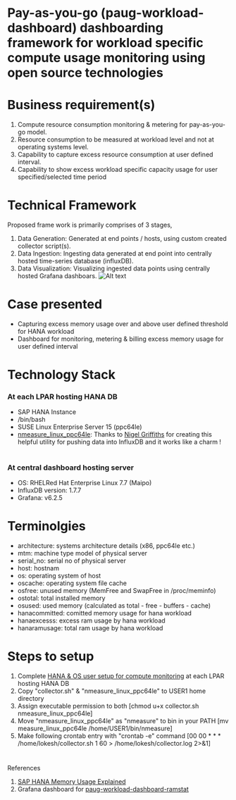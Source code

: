 # Pay-as-you-go (paug-workload-dashboard) dashboarding framework for workload specific compute usage monitoring using open source technologies 
#
#
# Business requirement(s)
1. Compute resource consumption monitoring & metering for pay-as-you-go model.
2. Resource consumption to be measured at workload level and not at operating systems level.
3. Capability to capture excess resource consumption at user defined interval.
4. Capability to show excess workload specific capacity usage for user specified/selected time period
#
#
# Technical Framework
Proposed frame work is primarily comprises of 3 stages,
1. Data Generation: Generated at end points / hosts, using custom created collector script(s).
2. Data Ingestion: Ingesting data generated at end point into centrally hosted time-series database (influxDB).
3. Data Visualization: Visualizing ingested data points using centrally hosted Grafana dashboars.
![Alt text](https://github.com/lokeshbhatt/shana/blob/main/SHANA%20-%20Technical%20Framework.JPG "SHANA - Technical Framework")
#
#
# Case presented
- Capturing excess memory usage over and above user defined threshold for HANA workload
- Dashboard for monitoring, metering & billing excess memory usage for user defined interval
#
#
# Technology Stack
### At each LPAR hosting HANA DB
- SAP HANA Instance
- /bin/bash
- SUSE Linux Enterprise Server 15 (ppc64le)
- [nmeasure_linux_ppc64le](https://sourceforge.net/projects/nmon/files/nmeasure_linux_v3.zip/download): Thanks to [Nigel Griffiths](https://www.linkedin.com/in/nigelargriffiths/) for creating this helpful utility for pushing data into InfluxDB and it works like a charm !
#
### At central dashboard hosting server
- OS: RHELRed Hat Enterprise Linux 7.7 (Maipo)
- InfluxDB version: 1.7.7
- Grafana: v6.2.5
#
#
# Terminolgies
- architecture: systems architecture details (x86, ppc64le etc.)
- mtm: machine type model of physical server
- serial_no: serial no of physical server
- host: hostnam
- os: operating system of host
- oscache: operating system file cache
- osfree: unused memory (MemFree and SwapFree in /proc/meminfo)
- ostotal: total installed memory
- osused: used memory (calculated as total - free - buffers - cache)
- hanacommitted: comitted memory usage for hana workload
- hanaexcesss: excess ram usage by hana workload
- hanaramusage: total ram usage by hana workload
#
#
#
#
# Steps to setup
1. Complete [HANA & OS user setup for compute monitoring](https://github.com/lokeshbhatt/shana/blob/main/UserSetup.md) at each LPAR hosting HANA DB
2. Copy "collector.sh" & "nmeasure_linux_ppc64le" to USER1 home directory
3. Assign executable permission to both [chmod u+x collector.sh nmeasure_linux_ppc64le]
4. Move "nmeasure_linux_ppc64le" as "nmeasure" to bin in your PATH [mv measure_linux_ppc64le /home/USER1/bin/nmeasure]
5. Make following crontab entry with "crontab -e" command [00 00 * * * /home/lokesh/collector.sh 1 60 > /home/lokesh/collector.log 2>&1]
#
#
References
1. [SAP HANA Memory Usage Explained](https://www.sap.com/documents/2016/08/205c8299-867c-0010-82c7-eda71af511fa.html)
2. Grafana dashboard for [paug-workload-dashboard-ramstat](https://grafana.com/grafana/dashboards/13366)
